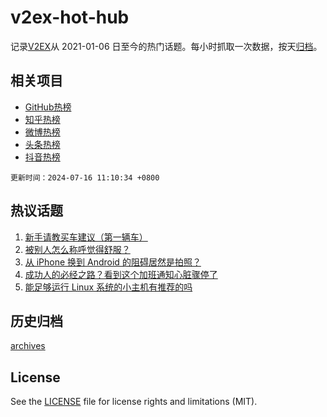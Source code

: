# v2ex-hot-hub

 记录[V2EX](https://www.v2ex.com/)从 2021-01-06 日至今的热门话题。每小时抓取一次数据，按天[归档](archives)。
 
 ## 相关项目

- [GitHub热榜](https://github.com/snaildev/github-hot-hub)
- [知乎热榜](https://github.com/snaildev/zhihu-hot-hub)
- [微博热榜](https://github.com/snaildev/weibo-hot-hub)
- [头条热榜](https://github.com/snaildev/toutiao-hot-hub)
- [抖音热榜](https://github.com/snaildev/douyin-hot-hub)


 `更新时间：2024-07-16 11:10:34 +0800`

## 热议话题

1. [新手请教买车建议（第一辆车）](https://www.v2ex.com/t/1057445)
1. [被别人怎么称呼觉得舒服？](https://www.v2ex.com/t/1057562)
1. [从 iPhone 换到 Android 的阻碍居然是拍照？](https://www.v2ex.com/t/1057537)
1. [成功人的必经之路？看到这个加班通知心脏骤停了](https://www.v2ex.com/t/1057582)
1. [能足够运行 Linux 系统的小主机有推荐的吗](https://www.v2ex.com/t/1057452)

## 历史归档

[archives](archives)

## License

See the [LICENSE](LICENSE) file for license rights and limitations (MIT).

